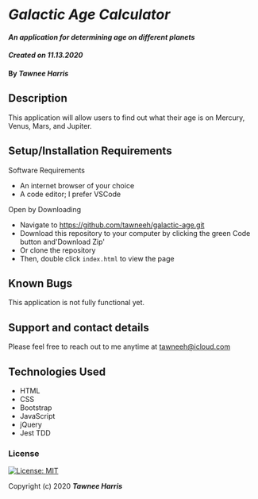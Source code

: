 # _Galactic Age Calculator_

#### _An application for determining age on different planets_ 
#### _Created on 11.13.2020_

#### By _**Tawnee Harris**_

## Description

This application will allow users to find out what their age is on Mercury, Venus, Mars, and Jupiter.

## Setup/Installation Requirements

Software Requirements
* An internet browser of your choice
* A code editor; I prefer VSCode

Open by Downloading
* Navigate to <https://github.com/tawneeh/galactic-age.git>
* Download this repository to your computer by clicking the green Code button and'Download Zip'
* Or clone the repository
* Then, double click `index.html` to view the page

## Known Bugs

This application is not fully functional yet. 

## Support and contact details

Please feel free to reach out to me anytime at <tawneeh@icloud.com>

## Technologies Used

* HTML
* CSS
* Bootstrap
* JavaScript
* jQuery
* Jest TDD

### License

[![License: MIT](https://img.shields.io/badge/License-MIT-yellow.svg)](https://opensource.org/licenses/MIT)

Copyright (c) 2020 **_Tawnee Harris_**